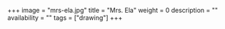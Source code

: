 +++
image = "mrs-ela.jpg"
title = "Mrs. Ela"
weight = 0
description = ""
availability = ""
tags = ["drawing"]
+++
